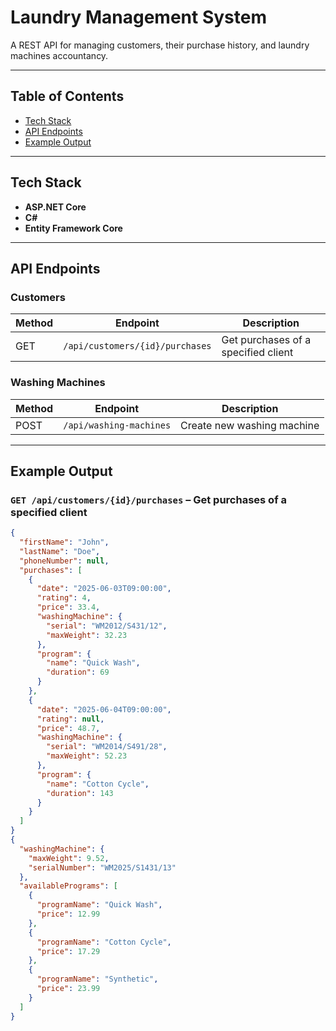# Laundry Management System

A REST API for managing customers, their purchase history, and laundry machines accountancy.

---

## Table of Contents
- [Tech Stack](#tech-stack)
- [API Endpoints](#api-endpoints)
- [Example Output](#example-output)

---

## Tech Stack
- **ASP.NET Core**
- **C#**
- **Entity Framework Core**

---

## API Endpoints

### Customers

| Method | Endpoint                          | Description                               |
|--------|-----------------------------------|-------------------------------------------|
| GET    | `/api/customers/{id}/purchases`   | Get purchases of a specified client       |

### Washing Machines

| Method | Endpoint                   | Description                      |
|--------|----------------------------|----------------------------------|
| POST   | `/api/washing-machines`    | Create new washing machine      |

---

## Example Output

### `GET /api/customers/{id}/purchases` – Get purchases of a specified client

```json
{
  "firstName": "John",
  "lastName": "Doe",
  "phoneNumber": null,
  "purchases": [
    {
      "date": "2025-06-03T09:00:00",
      "rating": 4,
      "price": 33.4,
      "washingMachine": {
        "serial": "WM2012/S431/12",
        "maxWeight": 32.23
      },
      "program": {
        "name": "Quick Wash",
        "duration": 69
      }
    },
    {
      "date": "2025-06-04T09:00:00",
      "rating": null,
      "price": 48.7,
      "washingMachine": {
        "serial": "WM2014/S491/28",
        "maxWeight": 52.23
      },
      "program": {
        "name": "Cotton Cycle",
        "duration": 143
      }
    }
  ]
}
{
  "washingMachine": {
    "maxWeight": 9.52,
    "serialNumber": "WM2025/S1431/13"
  },
  "availablePrograms": [
    {
      "programName": "Quick Wash",
      "price": 12.99
    },
    {
      "programName": "Cotton Cycle",
      "price": 17.29
    },
    {
      "programName": "Synthetic",
      "price": 23.99
    }
  ]
}
